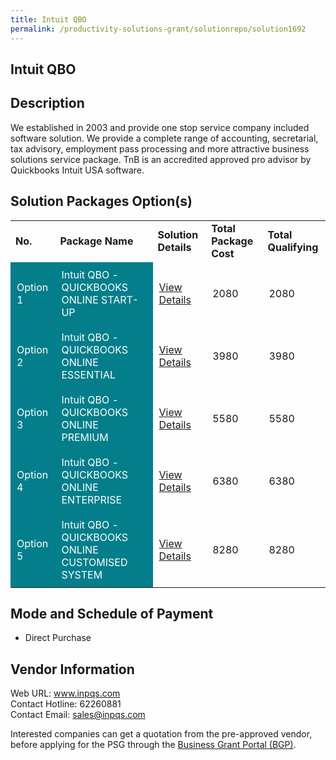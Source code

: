 ```yaml
---
title: Intuit QBO
permalink: /productivity-solutions-grant/solutionrepo/solution1692
---
```


## Intuit QBO

## Description

We established in 2003 and provide one stop service company included software solution. We provide a complete range of accounting, secretarial, tax advisory, employment pass processing and more attractive business solutions service package. TnB is an accredited approved pro advisor by Quickbooks Intuit USA software.

## Solution Packages Option(s)

<table>
<tr>
<td><b>No.</b></td>
<td><b>Package Name</b></td>
<td><b>Solution Details</b></td>
<td><b>Total Package Cost</b></td>
<td><b>Total Qualifying</b></td>
</tr>
<tr>
<td style='padding: 10px; background-color: #037E8A; color: #FFFFFF;'>Option 1</td>
<td style='padding: 10px; background-color: #037E8A; color: #FFFFFF;'>Intuit QBO - QUICKBOOKS ONLINE START-UP</td>
<td style='padding: 10px;'><a href='https://www.gobusiness.gov.sg/images/psg/Desensitised_TNB_GLOBAL_20200356_Annex_3_Part_1.pdf' target='_blank'>View Details</a></td>
<td style='padding: 10px;'>2080</td>
<td style='padding: 10px;'>2080</td>
</tr>
<tr>
<td style='padding: 10px; background-color: #037E8A; color: #FFFFFF;'>Option 2</td>
<td style='padding: 10px; background-color: #037E8A; color: #FFFFFF;'>Intuit QBO - QUICKBOOKS ONLINE  ESSENTIAL</td>
<td style='padding: 10px;'><a href='https://www.gobusiness.gov.sg/images/psg/Desensitised_TNB_GLOBAL_20200356_Annex_3_Part_2.pdf' target='_blank'>View Details</a></td>
<td style='padding: 10px;'>3980</td>
<td style='padding: 10px;'>3980</td>
</tr>
<tr>
<td style='padding: 10px; background-color: #037E8A; color: #FFFFFF;'>Option 3</td>
<td style='padding: 10px; background-color: #037E8A; color: #FFFFFF;'>Intuit QBO - QUICKBOOKS ONLINE  PREMIUM</td>
<td style='padding: 10px;'><a href='https://www.gobusiness.gov.sg/images/psg/Desensitised_TNB_GLOBAL_20200356_Annex_3_Part_3.pdf' target='_blank'>View Details</a></td>
<td style='padding: 10px;'>5580</td>
<td style='padding: 10px;'>5580</td>
</tr>
<tr>
<td style='padding: 10px; background-color: #037E8A; color: #FFFFFF;'>Option 4</td>
<td style='padding: 10px; background-color: #037E8A; color: #FFFFFF;'>Intuit QBO - QUICKBOOKS ONLINE  ENTERPRISE</td>
<td style='padding: 10px;'><a href='https://www.gobusiness.gov.sg/images/psg/Desensitised_TNB_GLOBAL_20200356_Annex_3_Part_4.pdf' target='_blank'>View Details</a></td>
<td style='padding: 10px;'>6380</td>
<td style='padding: 10px;'>6380</td>
</tr>
<tr>
<td style='padding: 10px; background-color: #037E8A; color: #FFFFFF;'>Option 5</td>
<td style='padding: 10px; background-color: #037E8A; color: #FFFFFF;'>Intuit QBO - QUICKBOOKS ONLINE CUSTOMISED SYSTEM</td>
<td style='padding: 10px;'><a href='https://www.gobusiness.gov.sg/images/psg/Desensitised_TNB_GLOBAL_20200356_Annex_3_Part_5.pdf' target='_blank'>View Details</a></td>
<td style='padding: 10px;'>8280</td>
<td style='padding: 10px;'>8280</td>
</tr>
</table>

## Mode and Schedule of Payment

 - Direct Purchase

## Vendor Information

 Web URL: www.inpqs.com <br>Contact Hotline: 62260881 <br>Contact Email: sales@inpqs.com <br>

Interested companies can get a quotation from the pre-approved vendor, before applying for the PSG through the <a href='https://www.businessgrants.gov.sg/' target='_blank' rel='noopener'>Business Grant Portal (BGP)</a>.

<script src="/jquery/resize-tables.js"></script>
